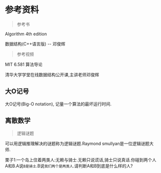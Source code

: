 # 参考资料

> 参考书

Algorithm 4th edition

数据结构\(C++语言版\) -- 邓俊辉

> 参考视频

MIT 6.581 算法导论

清华大学学堂在线数据结构公开课,主讲老师邓俊辉

## 大O记号

大O记号\(Big-O notation\), 记量一个算法的最坏运行时间.


## 离散数学 

> 逻辑谜题

可以用逻辑推理解决的谜题称为逻辑谜题.Raymond smullyan是一位逻辑谜题大师.

栗子1:一个岛上住着两类人:无赖与骑士.无赖只说谎话,骑士只说真话.你碰到两个人A和B.A说`B是骑士`.B说`我们两个是两类人`.请判断A和B到底是什么样的人?


